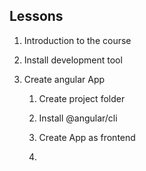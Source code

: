 ## Lessons

1. Introduction to the course
2. Install development tool
3. Create angular App

   1. Create project folder
   2. Install @angular/cli
   3. Create App as frontend

   4.

